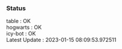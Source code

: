 ### Status


table : OK  
hogwarts : OK  
icy-bot : OK  
Latest Update : 2023-01-15 08:09:53.972511
